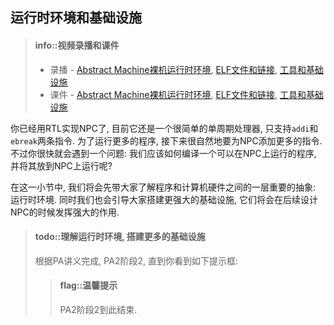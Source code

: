 ## 运行时环境和基础设施

> #### info::视频录播和课件
> * 录播 - [Abstract Machine裸机运行时环境](https://www.bilibili.com/video/BV1we4y117H8/), [ELF文件和链接](https://www.bilibili.com/video/BV1XP411c7bL/), [工具和基础设施](https://www.bilibili.com/video/BV1Zd4y1b77p/)
> * 课件 - [Abstract Machine裸机运行时环境](https://ysyx.oscc.cc/slides/2205/10.html#/), [ELF文件和链接](https://ysyx.oscc.cc/slides/2205/11.html#/), [工具和基础设施](https://ysyx.oscc.cc/slides/2205/12.html#/)

你已经用RTL实现NPC了, 目前它还是一个很简单的单周期处理器, 只支持`addi`和`ebreak`两条指令.
为了运行更多的程序, 接下来很自然地要为NPC添加更多的指令.
不过你很快就会遇到一个问题: 我们应该如何编译一个可以在NPC上运行的程序, 并将其放到NPC上运行呢?

在这一小节中, 我们将会先带大家了解程序和计算机硬件之间的一层重要的抽象: 运行时环境.
同时我们也会引导大家搭建更强大的基础设施, 它们将会在后续设计NPC的时候发挥强大的作用.

> #### todo::理解运行时环境, 搭建更多的基础设施
> 根据PA讲义完成, PA2阶段2, 直到你看到如下提示框:
> > #### flag::温馨提示
> > PA2阶段2到此结束.
